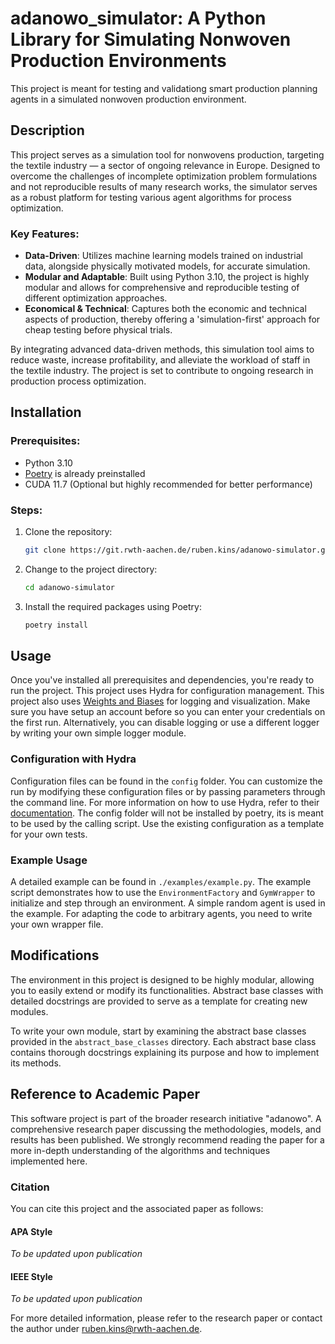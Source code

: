 # adanowo_simulator: A Python Library for Simulating Nonwoven Production Environments 
This project is meant for testing and validationg smart production planning agents in a simulated nonwoven production environment.


## Description

This project serves as a simulation tool for nonwovens production, targeting the textile industry — a sector of ongoing relevance in Europe. 
Designed to overcome the challenges of incomplete optimization problem formulations and not reproducible results of many research works, the simulator serves as a robust platform for testing various agent algorithms for process optimization.

### Key Features:

- **Data-Driven**: Utilizes machine learning models trained on industrial data, alongside physically motivated models, for accurate simulation.
- **Modular and Adaptable**: Built using Python 3.10, the project is highly modular and allows for comprehensive and reproducible testing of different optimization approaches.
- **Economical & Technical**: Captures both the economic and technical aspects of production, thereby offering a 'simulation-first' approach for cheap testing before physical trials.

By integrating advanced data-driven methods, this simulation tool aims to reduce waste, increase profitability, and alleviate the workload of staff in the textile industry. 
The project is set to contribute to ongoing research in production process optimization.


## Installation

### Prerequisites:
- Python 3.10
- [Poetry](https://python-poetry.org/docs/) is already preinstalled
- CUDA 11.7 (Optional but highly recommended for better performance)

### Steps:

1. Clone the repository:
   ```bash
   git clone https://git.rwth-aachen.de/ruben.kins/adanowo-simulator.git

2. Change to the project directory:
   ```bash
   cd adanowo-simulator

3. Install the required packages using Poetry:
   ```bash
   poetry install
   

## Usage

Once you've installed all prerequisites and dependencies, you're ready to run the project.
This project uses Hydra for configuration management. This project also uses [Weights and Biases](https://wandb.ai/site) for logging and visualization.
Make sure you have setup an account before so you can enter your credentials on the first run. 
Alternatively, you can disable logging or use a different logger by writing your own simple logger module.

### Configuration with Hydra
Configuration files can be found in the `config` folder. 
You can customize the run by modifying these configuration files or by passing parameters through the command line. 
For more information on how to use Hydra, refer to their [documentation](https://hydra.cc/docs/intro/).
The config folder will not be installed by poetry, its is meant to be used by the calling script. 
Use the existing configuration as a template for your own tests.

### Example Usage
A detailed example can be found in `./examples/example.py`. 
The example script demonstrates how to use the `EnvironmentFactory` and `GymWrapper` to initialize and step through an environment.
A simple random agent is used in the example. For adapting the code to arbitrary agents, you need to write your own wrapper file.


## Modifications
The environment in this project is designed to be highly modular, allowing you to easily extend or modify its functionalities. 
Abstract base classes with detailed docstrings are provided to serve as a template for creating new modules.


To write your own module, start by examining the abstract base classes provided in the `abstract_base_classes` directory. 
Each abstract base class contains thorough docstrings explaining its purpose and how to implement its methods.


## Reference to Academic Paper

This software project is part of the broader research initiative "adanowo".
A comprehensive research paper discussing the methodologies, models, and results has been published. 
We strongly recommend reading the paper for a more in-depth understanding of the algorithms and techniques implemented here.

### Citation

You can cite this project and the associated paper as follows:

#### APA Style
*To be updated upon publication*

#### IEEE Style
*To be updated upon publication*

For more detailed information, please refer to the research paper or contact the author under ruben.kins@rwth-aachen.de.